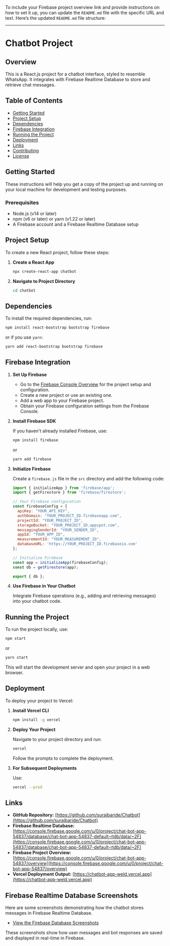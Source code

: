 To include your Firebase project overview link and provide instructions on how to set it up, you can update the `README.md` file with the specific URL and text. Here’s the updated `README.md` file structure:

---

# Chatbot Project

## Overview

This is a React.js project for a chatbot interface, styled to resemble WhatsApp. It integrates with Firebase Realtime Database to store and retrieve chat messages.

## Table of Contents

- [Getting Started](#getting-started)
- [Project Setup](#project-setup)
- [Dependencies](#dependencies)
- [Firebase Integration](#firebase-integration)
- [Running the Project](#running-the-project)
- [Deployment](#deployment)
- [Links](#links)
- [Contributing](#contributing)
- [License](#license)

## Getting Started

These instructions will help you get a copy of the project up and running on your local machine for development and testing purposes.

### Prerequisites

- Node.js (v14 or later)
- npm (v6 or later) or yarn (v1.22 or later)
- A Firebase account and a Firebase Realtime Database setup

## Project Setup

To create a new React project, follow these steps:

1. **Create a React App**

   ```bash
   npx create-react-app chatbot
   ```

2. **Navigate to Project Directory**

   ```bash
   cd chatbot
   ```

## Dependencies

To install the required dependencies, run:

```bash
npm install react-bootstrap bootstrap firebase
```

or if you use `yarn`:

```bash
yarn add react-bootstrap bootstrap firebase
```

## Firebase Integration

1. **Set Up Firebase**

   - Go to the [Firebase Console Overview](https://console.firebase.google.com/u/0/project/chat-bot-app-54837/overview) for the project setup and configuration.
   - Create a new project or use an existing one.
   - Add a web app to your Firebase project.
   - Obtain your Firebase configuration settings from the Firebase Console.

2. **Install Firebase SDK**

   If you haven't already installed Firebase, use:

   ```bash
   npm install firebase
   ```

   or

   ```bash
   yarn add firebase
   ```

3. **Initialize Firebase**

   Create a `firebase.js` file in the `src` directory and add the following code:

   ```javascript
   import { initializeApp } from 'firebase/app';
   import { getFirestore } from 'firebase/firestore';

   // Your Firebase configuration
   const firebaseConfig = {
     apiKey: "YOUR_API_KEY",
     authDomain: "YOUR_PROJECT_ID.firebaseapp.com",
     projectId: "YOUR_PROJECT_ID",
     storageBucket: "YOUR_PROJECT_ID.appspot.com",
     messagingSenderId: "YOUR_SENDER_ID",
     appId: "YOUR_APP_ID",
     measurementId: "YOUR_MEASUREMENT_ID",
     databaseURL: 'https://YOUR_PROJECT_ID.firebaseio.com'
   };

   // Initialize Firebase
   const app = initializeApp(firebaseConfig);
   const db = getFirestore(app);

   export { db };
   ```

4. **Use Firebase in Your Chatbot**

   Integrate Firebase operations (e.g., adding and retrieving messages) into your chatbot code.

## Running the Project

To run the project locally, use:

```bash
npm start
```

or

```bash
yarn start
```

This will start the development server and open your project in a web browser.

## Deployment

To deploy your project to Vercel:

1. **Install Vercel CLI**

   ```bash
   npm install -g vercel
   ```

2. **Deploy Your Project**

   Navigate to your project directory and run:

   ```bash
   vercel
   ```

   Follow the prompts to complete the deployment.

3. **For Subsequent Deployments**

   Use:

   ```bash
   vercel --prod
   ```

## Links

- **GitHub Repository:** [https://github.com/surajbaride/Chatbot](https://github.com/surajbaride/Chatbot)
- **Firebase Realtime Database:** [https://console.firebase.google.com/u/0/project/chat-bot-app-54837/database/chat-bot-app-54837-default-rtdb/data/~2F](https://console.firebase.google.com/u/0/project/chat-bot-app-54837/database/chat-bot-app-54837-default-rtdb/data/~2F)
- **Firebase Project Overview:** [https://console.firebase.google.com/u/0/project/chat-bot-app-54837/overview](https://console.firebase.google.com/u/0/project/chat-bot-app-54837/overview)
- **Vercel Deployment Output:** [https://chatbot-app-weld.vercel.app](https://chatbot-app-weld.vercel.app)
## Firebase Realtime Database Screenshots

Here are some screenshots demonstrating how the chatbot stores messages in Firebase Realtime Database.

- [View the Firebase Database Screenshots](https://drive.google.com/drive/folders/1vGmAneDP0dJT-McpL1XAs5OFgb1wT96p?usp=sharing)

These screenshots show how user messages and bot responses are saved and displayed in real-time in Firebase.
